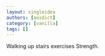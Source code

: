 ```yaml
---
layout: singleidea
authors: [aosdict]
category: [vanilla]
tags: []
---
```

Walking up stairs exercises Strength.
